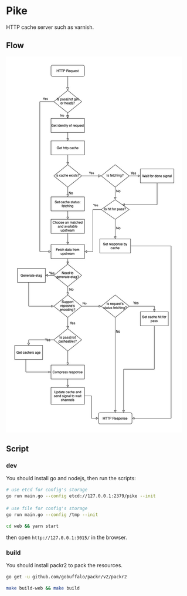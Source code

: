 # Pike

HTTP cache server such as varnish.

## Flow

![](./docs/flow.jpg)

## Script

### dev

You should install go and nodejs, then run the scripts:
```bash
# use etcd for config's storage
go run main.go --config etcd://127.0.0.1:2379/pike --init

# use file for config's storage
go run main.go --config /tmp --init
```

```bash
cd web && yarn start
```

then open `http://127.0.0.1:3015/` in the browser.

### build

You should install packr2 to pack the resources.

```bash
go get -u github.com/gobuffalo/packr/v2/packr2 
```

```bash
make build-web && make build
```